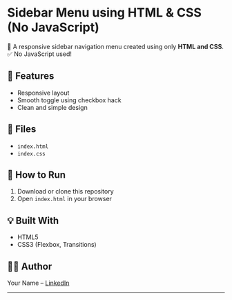 # Sidebar Menu using HTML & CSS (No JavaScript)

🔧 A responsive sidebar navigation menu created using only **HTML and CSS**.  
✅ No JavaScript used!

## 🌟 Features
- Responsive layout
- Smooth toggle using checkbox hack
- Clean and simple design

<!-- optional image -->

## 📁 Files
- `index.html`
- `index.css`

## 🚀 How to Run
1. Download or clone this repository
2. Open `index.html` in your browser

## 💡 Built With
- HTML5
- CSS3 (Flexbox, Transitions)

## 🙋‍♂️ Author
Your Name – [LinkedIn](https://linkedin.com/in/pallavijadar)

---
